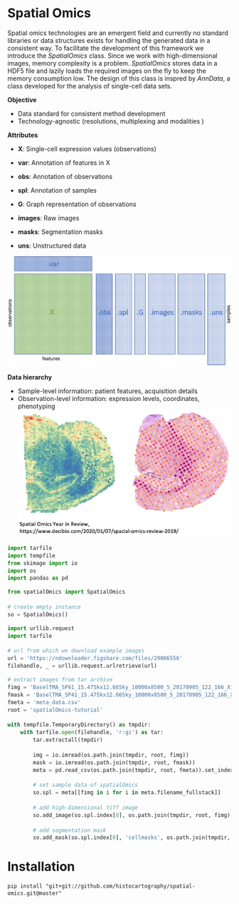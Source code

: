 # Spatial Omics

Spatial omics technologies are an emergent field and currently no standard libraries or data structures exists for handling the generated data in a consistent way. To facilitate the development of this framework we introduce the _SpatialOmics_ class. Since we work with high-dimensional images, memory complexity is a problem. _SpatialOmics_ stores data in a HDF5 file and lazily loads the required images on the fly to keep the memory consumption low.
The design of this class is inspred by _AnnData_, a class developed for the analysis of single-cell data sets.

**Objective**
- Data standard for consistent method development
- Technology-agnostic (resolutions, multiplexing and modalities )


**Attributes**

- **X**: Single-cell expression values (observations)
- **var**: Annotation of features in X

- **obs**: Annotation of observations

- **spl**: Annotation of samples

- **G**: Graph representation of observations

- **images**: Raw images

- **masks**: Segmentation masks

- **uns**: Unstructured data


![spatialOmics.png](img/spatialOmics.png)


**Data hierarchy**

- Sample-level information: patient features, acquisition details
- Observation-level information: expression levels, coordinates, phenotyping
![sample.png](img/sample.png)


```python
import tarfile
import tempfile
from skimage import io
import os
import pandas as pd
```


```python
from spatialOmics import SpatialOmics

# create empty instance
so = SpatialOmics()
```


```python
import urllib.request
import tarfile

# url from which we download example images
url = 'https://ndownloader.figshare.com/files/29006556'
filehandle, _ = urllib.request.urlretrieve(url)
```


```python
# extract images from tar archive
fimg = 'BaselTMA_SP41_15.475kx12.665ky_10000x8500_5_20170905_122_166_X15Y4_231_a0_full.tiff'
fmask = 'BaselTMA_SP41_15.475kx12.665ky_10000x8500_5_20170905_122_166_X15Y4_231_a0_full_maks.tiff'
fmeta = 'meta_data.csv'
root = 'spatialOmics-tutorial'

with tempfile.TemporaryDirectory() as tmpdir:
    with tarfile.open(filehandle, 'r:gz') as tar:
        tar.extractall(tmpdir)
        
        img = io.imread(os.path.join(tmpdir, root, fimg))
        mask = io.imread(os.path.join(tmpdir, root, fmask))
        meta = pd.read_csv(os.path.join(tmpdir, root, fmeta)).set_index('core')
        
        # set sample data of spatialOmics
        so.spl = meta[[fimg in i for i in meta.filename_fullstack]]
        
        # add high-dimensional tiff image
        so.add_image(so.spl.index[0], os.path.join(tmpdir, root, fimg), to_store=False)
        
        # add segmentation mask
        so.add_mask(so.spl.index[0], 'cellmasks', os.path.join(tmpdir, root, fmask), to_store=False)
```

# Installation
```{bash}
pip install "git+git://github.com/histocartography/spatial-omics.git@master"
```